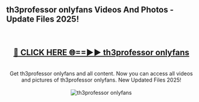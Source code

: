 <h2>th3professor onlyfans Videos And Photos - Update Files 2025!</h2>
<br>
<div align="center">
<h2><a href="https://linkcuts.com/hfmhzwbr" rel="nofollow">🔴 CLICK HERE 🌐==►► th3professor onlyfans</a></h2>
<br>
Get th3professor onlyfans and all content. Now you can access all videos and pictures of th3professor onlyfans. New Updated Files 2025!
<br>
<br>
<a href="https://linkcuts.com/hfmhzwbr" rel="nofollow" data-target="animated-image.originalLink"><img src="https://i.ibb.co.com/WyWwxjT/player-gif2.gif" alt="th3professor onlyfans" style="max-width: 100%; display: inline-block;" data-target="animated-image.originalImage"></a>
</div>
<br>